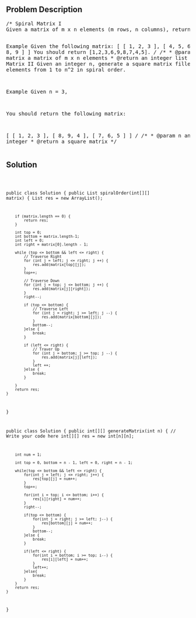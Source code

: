 <!--
<style>
  body { font-family: Arial, sans-serif; }
  .container {{ max-width: 100%; margin: 0 auto; padding: 10px; }}
  .comment-block { max-width: 30%; background-color: #f9f9f9; padding: 10px; border-left: 5px solid #ccc; overflow-wrap: break-word; white-space: pre-wrap; }
  .code-block { background-color: #f4f4f4; padding: 10px; border: 1px solid #ddd; overflow-wrap: break-word; white-space: pre-wrap; }
</style>
-->

<div class='container'>
<h2>Problem Description</h2>
<div class='comment-block'>
<pre>
/* Spiral Matrix I
Given a matrix of m x n elements (m rows, n columns), return all elements of the matrix in spiral order.

Example
Given the following matrix:
[
 [ 1, 2, 3 ],
 [ 4, 5, 6 ],
 [ 7, 8, 9 ]
]
You should return [1,2,3,6,9,8,7,4,5].
*/
    /**
     * @param matrix a matrix of m x n elements
     * @return an integer list
     */
/*Spiral Matrix II
Given an integer n, generate a square matrix filled with elements from 1 to n^2 in spiral order.

Example
Given n = 3,

You should return the following matrix:

[
  [ 1, 2, 3 ],
  [ 8, 9, 4 ],
  [ 7, 6, 5 ]
]
*/
    /**
     * @param n an integer
     * @return a square matrix
     */
</pre>
</div>

<h2>Solution</h2>
<div class='code-block'>
<pre><code class='language-java'>

public class Solution {
    public List<Integer> spiralOrder(int[][] matrix) {
        List<Integer> res = new ArrayList<Integer>();
        
        if (matrix.length == 0) {
            return res;
        }
        
        int top = 0;
        int bottom = matrix.length-1;
        int left = 0;
        int right = matrix[0].length - 1;
        
        while (top <= bottom && left <= right) {
            // Traverse Right
            for (int j = left; j <= right; j ++) {
                res.add(matrix[top][j]);
            }
            top++;
            
            // Traverse Down
            for (int j = top; j <= bottom; j ++) {
                res.add(matrix[j][right]);
            }
            right--;
            
            if (top <= bottom) {
                // Traverse Left
                for (int j = right; j >= left; j --) {
                    res.add(matrix[bottom][j]);
                }
                bottom--;
            }else {
                break;
            }
                
            if (left <= right) {
                // Traver Up
                for (int j = bottom; j >= top; j --) {
                    res.add(matrix[j][left]);
                }
                left ++;
            }else {
                break;
            }
            
        }
        return res;
    }
}





public class Solution {
    public int[][] generateMatrix(int n) {
        // Write your code here
        int[][] res = new int[n][n];
        
        int num = 1;
        
        int top = 0, bottom = n - 1, left = 0, right = n - 1;
        
        while(top <= bottom && left <= right) {
            for(int j = left; j <= right; j++) {
                res[top][j] = num++;
            }
            top++;
            
            for(int i = top; i <= bottom; i++) {
                res[i][right] = num++;
            }
            right--;
            
            if(top <= bottom) {
                for(int j = right; j >= left; j--) {
                    res[bottom][j] = num++;
                }
                bottom--;
            }else {
                break;
            }
            
            if(left <= right) {
                for(int i = bottom; i >= top; i--) {
                    res[i][left] = num++;
                }
                left++;
            }else{
                break;
            }
        }
        return res;
    }
}

















</code></pre>
</div>
</div>
